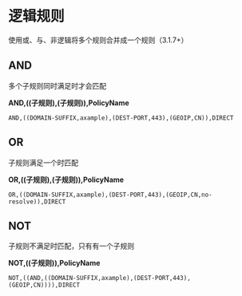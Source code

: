 # 逻辑规则
使用或、与、非逻辑将多个规则合并成一个规则（3.1.7+）

## AND
多个子规则同时满足时才会匹配

**AND,((子规则),(子规则)),PolicyName**
```
AND,((DOMAIN-SUFFIX,axample),(DEST-PORT,443),(GEOIP,CN)),DIRECT
```

## OR
子规则满足一个时匹配

**OR,((子规则),(子规则)),PolicyName**
```
OR,((DOMAIN-SUFFIX,axample),(DEST-PORT,443),(GEOIP,CN,no-resolve)),DIRECT
```

## NOT
子规则不满足时匹配，只有有一个子规则

**NOT,((子规则)),PolicyName**
```
NOT,((AND,((DOMAIN-SUFFIX,axample),(DEST-PORT,443),(GEOIP,CN)))),DIRECT
```